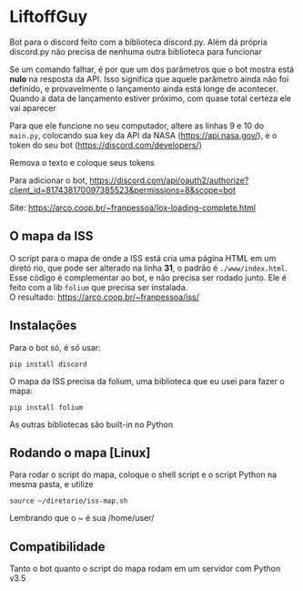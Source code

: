 # LiftoffGuy
Bot para o discord feito com a biblioteca discord.py.
Além dá própria discord.py não precisa de nenhuma outra biblioteca para funcionar

Se um comando falhar, é por que um dos parâmetros que o bot mostra está **nulo** na resposta da API. 
Isso significa que aquele parâmetro ainda não foi definido, e provavelmente o lançamento ainda está longe de acontecer. 
Quando a data de lançamento estiver próximo, com quase total certeza ele vai aparecer

Para que ele funcione no seu computador, altere as linhas 9 e 10 do ```main.py```, colocando sua key da API da NASA (https://api.nasa.gov/), e o token do seu bot (https://discord.com/developers/)

Remova o texto e coloque seus tokens

Para adicionar o bot, https://discord.com/api/oauth2/authorize?client_id=817438170097385523&permissions=8&scope=bot

Site: https://arco.coop.br/~franpessoa/lox-loading-complete.html

## O mapa da ISS
O script para o mapa de onde a ISS está cria uma página HTML em um diretó
rio, que pode ser alterado na linha **31**, o padrão é ```./www/index.html```.
Esse código é complementar ao bot, e não precisa ser rodado junto. Ele é feito com a lib ```folium``` que precisa ser instalada.\
O resultado: https://arco.coop.br/~franpessoa/iss/

## Instalações
Para o bot só, é só usar:

```
pip install discord
```

O mapa da ISS precisa da folium, uma biblioteca que eu usei para fazer o mapa:

```
pip install folium
```

As outras bibliotecas são built-in no Python

## Rodando o mapa [Linux]
Para rodar o script do mapa, coloque o shell script e o script Python na mesma pasta, e utilize
```
source ~/diretorio/iss-map.sh
```

Lembrando que o ~ é sua /home/user/

## Compatibilidade
Tanto o bot quanto o script do mapa rodam em um servidor com Python v3.5
